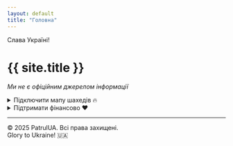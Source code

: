 ```yaml
---
layout: default
title: "Головна"
---
```


<div class="preheader">Слава Україні!</div>

# {{ site.title }}

*Ми не є офіційним джерелом інформації*

<div class="cards">
<details>
  <summary>Підключити мапу шахедів 🔥</summary>
  <a
    href="https://t.me/+f-0be4MLfREzYmIy"
    class="btn-link"
    target="_blank"
    rel="noopener"
  >Перейти</a>
</details>

  
  <details>
    <summary>Підтримати фінансово ❤️</summary>
    <a href="https://send.monobank.ua/jar/9R5jENzNo5" target="_blank">
      Посилання на monobank
    </a>
  </details>
</div>

---
<footer>
&copy; 2025 PatrulUA. Всі права захищені.<br>
Glory to Ukraine! 🇺🇦
</footer>
